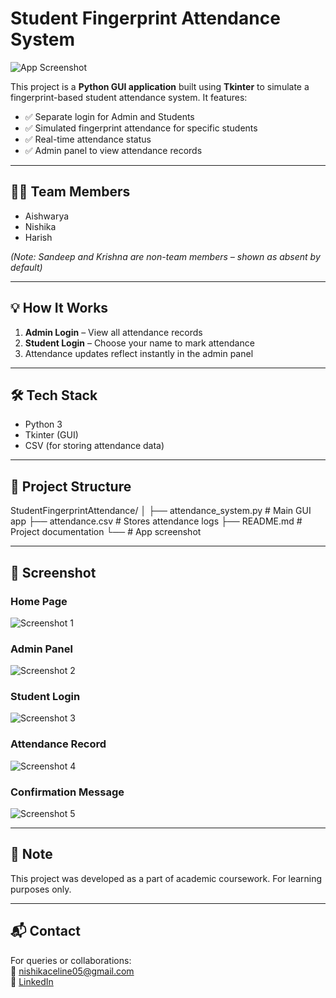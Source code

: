 # Student Fingerprint Attendance System

![App Screenshot](1.png)


This project is a **Python GUI application** built using **Tkinter** to simulate a fingerprint-based student attendance system. It features:

- ✅ Separate login for Admin and Students
- ✅ Simulated fingerprint attendance for specific students
- ✅ Real-time attendance status
- ✅ Admin panel to view attendance records

---

## 👨‍💻 Team Members

- Aishwarya  
- Nishika  
- Harish

_(Note: Sandeep and Krishna are non-team members – shown as absent by default)_

---

## 💡 How It Works

1. **Admin Login** – View all attendance records
2. **Student Login** – Choose your name to mark attendance
3. Attendance updates reflect instantly in the admin panel

---

## 🛠️ Tech Stack

- Python 3
- Tkinter (GUI)
- CSV (for storing attendance data)

---

## 📂 Project Structure
StudentFingerprintAttendance/
│
├── attendance_system.py # Main GUI app
├── attendance.csv # Stores attendance logs
├── README.md # Project documentation
└──  # App screenshot


---

## 📸 Screenshot

### Home Page
![Screenshot 1](1.png)

### Admin Panel
![Screenshot 2](2.png)

### Student Login
![Screenshot 3](3.png)

### Attendance Record
![Screenshot 4](4.png)

### Confirmation Message
![Screenshot 5](5.png)


---

## 📌 Note

This project was developed as a part of academic coursework. For learning purposes only.

---

## 📬 Contact

For queries or collaborations:  
📧 nishikaceline05@gmail.com  
🔗 [LinkedIn](https://www.linkedin.com/in/nishikacelinecs/)

